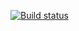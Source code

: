 [![Build status](https://ci.appveyor.com/api/projects/status/q1dkdwg292746xqx?svg=true)](https://ci.appveyor.com/project/Dima078/api-ci)
